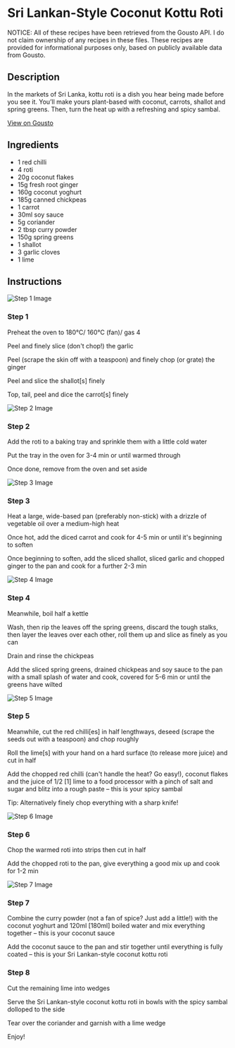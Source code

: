 # Sri Lankan-Style Coconut Kottu Roti

NOTICE: All of these recipes have been retrieved from the Gousto API. I do not claim ownership of any recipes in these files. These recipes are provided for informational purposes only, based on publicly available data from Gousto.

## Description

In the markets of Sri Lanka, kottu roti is a dish you hear being made before you see it. You’ll make yours plant-based with coconut, carrots, shallot and spring greens. Then, turn the heat up with a refreshing and spicy sambal.

[View on Gousto](https://www.gousto.co.uk/recipes/cookbook/sri-lankan-style-coconut-kottu-roti)

## Ingredients

- 1 red chilli
- 4 roti
- 20g coconut flakes 
- 15g fresh root ginger
- 160g coconut yoghurt
- 185g canned chickpeas
- 1 carrot
- 30ml soy sauce
- 5g coriander
- 2 tbsp curry powder
- 150g spring greens
- 1 shallot
- 3 garlic cloves
- 1 lime

## Instructions

![Step 1 Image](https://production-media.gousto.co.uk/cms/recipe-step-image/Step-1-1629793956570-x200.jpg)

### Step 1

Preheat the oven to 180°C/ 160°C (fan)/ gas 4

Peel and finely slice (don't chop!) the garlic

Peel (scrape the skin off with a teaspoon) and finely chop (or grate) the ginger

Peel and slice the shallot<span class="text-danger">[s]</span> finely

Top, tail, peel and dice the carrot<span class="text-danger">[s]</span> finely

![Step 2 Image](https://production-media.gousto.co.uk/cms/recipe-step-image/Step-2-1629794098681-x200.jpg)

### Step 2

Add the roti to a baking tray and sprinkle them with a little cold water

Put the tray in the oven for 3-4 min or until warmed through

Once done, remove from the oven and set aside

![Step 3 Image](https://production-media.gousto.co.uk/cms/recipe-step-image/Step-3-1629794106619-x200.jpg)

### Step 3

Heat a large, wide-based pan (preferably non-stick) with a drizzle of vegetable oil over a medium-high heat

Once hot, add the diced carrot and cook for 4-5 min or until it's beginning to soften

Once beginning to soften, add the sliced shallot, sliced garlic and chopped ginger to the pan and cook for a further 2-3 min

![Step 4 Image](https://production-media.gousto.co.uk/cms/recipe-step-image/Step-4-1629794113249-x200.jpg)

### Step 4

Meanwhile, boil half a kettle

Wash, then rip the leaves off the spring greens, discard the tough stalks, then layer the leaves over each other, roll them up and slice as finely as you can

Drain and rinse the chickpeas

Add the sliced spring greens, drained chickpeas and soy sauce to the pan with a small splash of water and cook, covered for 5-6 min or until the greens have wilted

![Step 5 Image](https://production-media.gousto.co.uk/cms/recipe-step-image/Step-5-1629794118031-x200.jpg)

### Step 5

Meanwhile, cut the red chilli<span class="text-danger">[es]</span> in half lengthways, deseed (scrape the seeds out with a teaspoon) and chop roughly

Roll the lime<span class="text-danger">[s] </span>with your hand on a hard surface (to release more juice) and cut in half

Add the chopped red chilli (can't handle the heat? Go easy!), coconut flakes and the juice of 1/2 <span class="text-danger">[1]</span> lime to a food processor with a pinch of salt and sugar and blitz into a rough paste – this is your spicy sambal

Tip: Alternatively finely chop everything with a sharp knife!

![Step 6 Image](https://production-media.gousto.co.uk/cms/recipe-step-image/Step-6-1629794160066-x200.jpg)

### Step 6

Chop the warmed roti into strips then cut in half

Add the chopped roti to the pan, give everything a good mix up and cook for 1-2 min

![Step 7 Image](https://production-media.gousto.co.uk/cms/recipe-step-image/Step-7-1629794167924-x200.jpg)

### Step 7

Combine the curry powder (not a fan of spice? Just add a little!) with the coconut yoghurt and 120ml<span class="text-danger"> [180ml]</span> boiled water and mix everything together – this is your coconut sauce

Add the coconut sauce to the pan and stir together until everything is fully coated – this is your Sri Lankan-style coconut kottu roti

### Step 8

Cut the remaining lime into wedges

Serve the Sri Lankan-style coconut kottu roti in bowls with the spicy sambal dolloped to the side

Tear over the coriander and garnish with a lime wedge

Enjoy!

